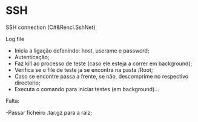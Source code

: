 # SSH
SSH connection (C#&amp;Renci.SshNet)

Log file

- Inicia a  ligação defenindo: host, userame e password;
- Autenticação;
- Faz kill ao processo de teste (caso ele esteja a correr em background);
- Verifica se o file de teste ja se encontra na pasta /Root;
- Caso se encontre passa a frente, se não, descomprime no respectivo directorio;
- Executa o comando para iniciar testes (em background)...

Falta:

-Passar ficheiro .tar.gz para a raiz;

